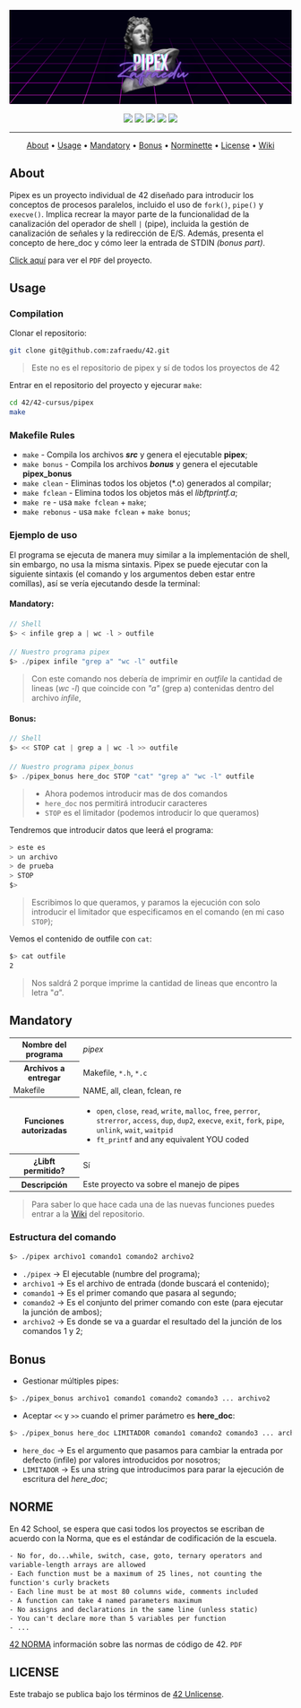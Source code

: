 ![header pipex](./public/header_pipex.png)

<div align="center">
	<img src="https://img.shields.io/badge/status-in process-success?color=%2300599C&style=flat" />
	<img src="https://img.shields.io/badge/score-...%20%2F%20100-success?color=%2300599C&style=flat" />
	<img src="https://img.shields.io/badge/evaluated-DD%20%2F%20MM%20%2F%20AAAA-success?color=%2300599C&style=flat" />
	<img src="https://img.shields.io/badge/C-00599C?style=flat&logo=c&logoColor=white" />
	<img src='https://img.shields.io/badge/Málaga-00599C?style=flat&logo=42&logoColor=white'/>
</div>

---

<p align="center">
	<a href="#about">About</a> •
	<a href="#usage">Usage</a> •
	<a href="#mandatory">Mandatory</a> •
	<a href="#bonus">Bonus</a> •
	<a href="#norme">Norminette</a> •
	<a href="#license">License</a> •
	<a href="https://github.com/zafraedu/42/wiki/pipex">Wiki</a>
</p>

## About
Pipex es un proyecto individual de 42 diseñado para introducir los conceptos de procesos paralelos, incluido el uso de `fork()`, `pipe()` y `execve()`.
Implica recrear la mayor parte de la funcionalidad de la canalización del operador de shell `|` (pipe),
incluida la gestión de canalización de señales y la redirección de E/S.
Además, presenta el concepto de here_doc y cómo leer la entrada de STDIN *(bonus part)*.

[Click aquí](./public/es_subject.pdf) para ver el `PDF` del proyecto.


## Usage
### Compilation
Clonar el repositorio:
```bash
git clone git@github.com:zafraedu/42.git
```
> Este no es el repositorio de pipex y sí de todos los proyectos de 42

Entrar en el repositorio del proyecto y ejecurar `make`:
```bash
cd 42/42-cursus/pipex
make
```

### Makefile Rules

- `make` - Compila los archivos ***src*** y genera el ejecutable **pipex**;
- `make bonus` - Compila los archivos ***bonus*** y genera el ejecutable **pipex_bonus**
- `make clean` - Eliminas todos los objetos (*.o) generados al compilar;
- `make fclean` - Elimina todos los objetos más el *libftprintf.a*;
- `make re` - usa `make fclean` + `make`;
- `make rebonus` - usa `make fclean` + `make bonus`;

### Ejemplo de uso
El programa se ejecuta de manera muy similar a la implementación de shell, sin embargo, no usa la misma sintaxis.
Pipex se puede ejecutar con la siguiente sintaxis (el comando y los argumentos deben estar entre comillas), así se vería ejecutando desde la terminal:

#### Mandatory:
```c
// Shell
$> < infile grep a | wc -l > outfile

// Nuestro programa pipex
$> ./pipex infile "grep a" "wc -l" outfile
```

> Con este comando nos debería de imprimir en *outfile* la cantidad de lineas (*wc -l*)
> que coincide con *"a"* (grep a) contenidas dentro del archivo *infile*,

#### Bonus:
```c
// Shell
$> << STOP cat | grep a | wc -l >> outfile

// Nuestro programa pipex_bonus
$> ./pipex_bonus here_doc STOP "cat" "grep a" "wc -l" outfile
```
>-  Ahora podemos introducir mas de dos comandos
>-  `here_doc` nos permitirá introducir caracteres
>- `STOP` es el limitador (podemos introducir lo que queramos)

Tendremos que introducir datos que leerá el programa:
```c
> este es
> un archivo
> de prueba
> STOP
$>
```
> Escribimos lo que queramos, y paramos la ejecución con solo introducir
> el limitador que especificamos en el comando (en mi caso `STOP`);


Vemos el contenido de outfile con `cat`:
```bash
$> cat outfile
2
```
> Nos saldrá 2 porque imprime la cantidad de lineas que encontro la letra "*a*".


## Mandatory

<table>
  <tr>
    <th>Nombre del programa</th>
    <td><i>pipex</i></td>
  </tr>
  <tr>
    <th>Archivos a entregar</th>
    <td>Makefile, <code>*.h</code>, <code>*.c</code></td>
  </tr>
  <tr>
    <td>Makefile</td>
    <td>NAME, all, clean, fclean, re</td>
  </tr>
  <tr>
    <th>Funciones autorizadas</th>
    <td>
      <ul>
        <li>
          <code>open</code>, <code>close</code>, <code>read</code>, <code>write</code>, <code>malloc</code>, 
          <code>free</code>, <code>perror</code>, <code>strerror</code>, <code>access</code>, <code>dup</code>, 
          <code>dup2</code>, <code>execve</code>, <code>exit</code>, <code>fork</code>, <code>pipe</code>, 
          <code>unlink</code>, <code>wait</code>, <code>waitpid</code>
        </li>
        <li><code>ft_printf</code> and any equivalent YOU coded</li>
      </ul>
    </td>
  </tr>
  <tr>
    <th>¿Libft permitido?</th>
    <td>Sí</td>
  </tr>
  <tr>
    <th>Descripción</th>
    <td>Este proyecto va sobre el manejo de pipes</td>
  </tr>
</table>

>Para saber lo que hace cada una de las nuevas funciones puedes entrar a la [Wiki](https://github.com/zafraedu/42/wiki/pipex) del repositorio.

### Estructura del comando
```bash
$> ./pipex archivo1 comando1 comando2 archivo2
```
- `./pipex` -> El ejecutable (numbre del programa);
- `archivo1` -> Es el archivo de entrada (donde buscará el contenido);
- `comando1` -> Es el primer comando que pasara al segundo;
- `comando2` -> Es el conjunto del primer comando con este (para ejecutar la junción de ambos);
- `archivo2` -> Es donde se va a guardar el resultado del la junción de los comandos 1 y 2;


## Bonus

- Gestionar múltiples pipes:
```bash
$> ./pipex_bonus archivo1 comando1 comando2 comando3 ... archivo2
```
- Aceptar `<<` y `>>` cuando el primer parámetro es **here_doc**:
```bash
$> ./pipex_bonus here_doc LIMITADOR comando1 comando2 comando3 ... archivo2
```
- `here_doc` -> Es el argumento que pasamos para cambiar la entrada por defecto (infile) por valores introducidos por nosotros;
- `LIMITADOR` -> Es una string que introducimos para parar la ejecución de escritura del *here_doc*;

## NORME
En 42 School, se espera que casi todos los proyectos se escriban de acuerdo con la Norma, que es el estándar de codificación de la escuela.
```
- No for, do...while, switch, case, goto, ternary operators and variable-length arrays are allowed
- Each function must be a maximum of 25 lines, not counting the function's curly brackets
- Each line must be at most 80 columns wide, comments included
- A function can take 4 named parameters maximum
- No assigns and declarations in the same line (unless static)
- You can't declare more than 5 variables per function
- ...
```
[42 NORMA](https://github.com/zafraedu/42/blob/master/public/es_norm.pdf) información sobre las normas de código de 42. `PDF`


## LICENSE
Este trabajo se publica bajo los términos de [42 Unlicense](https://github.com/zafraedu/42/blob/master/public/LICENSE).



